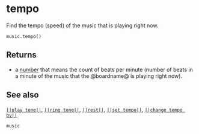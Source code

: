 # tempo

Find the tempo (speed) of the music that is playing right now.

```sig
music.tempo()
```

## Returns

* a [number](/types/number) that means the count of beats per minute (number of
  beats in a minute of the music that the @boardname@ is playing right now).

## See also

[``||play tone||``](/reference/music/play-tone), [``||ring tone||``](/reference/music/ring-tone),
[``||rest||``](/reference/music/rest), [``||set tempo||``](/reference/music/set-tempo),
[``||change tempo by||``](/reference/music/change-tempo-by)

```package
music
```